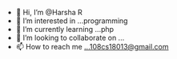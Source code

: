 - 👋 Hi, I’m @Harsha R
- 👀 I’m interested in ...programming
- 🌱 I’m currently learning ...php
- 💞️ I’m looking to collaborate on ...
- 📫 How to reach me ...108cs18013@gmail.com

<!---
Harsha0511/Harsha0511 is a ✨ special ✨ repository because its `README.md` (this file) appears on your GitHub profile.
You can click the Preview link to take a look at your changes.
--->
